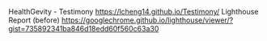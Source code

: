 HealthGevity - Testimony
 https://lcheng14.github.io/Testimony/
Lighthouse Report (before) https://googlechrome.github.io/lighthouse/viewer/?gist=735892341ba846d18edd60f560c63a30

